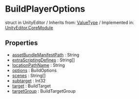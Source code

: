 # BuildPlayerOptions
struct in UnityEditor
 / Inherits from: <a href="https://docs.unity3d.com/6000.2/Documentation/ScriptReference/ValueType.html">ValueType</a> / Implemented in: <a href="https://docs.unity3d.com/6000.2/Documentation/ScriptReference/UnityEditor.CoreModule.html">UnityEditor.CoreModule</a>

## Properties
- <a href="https://docs.unity3d.com/6000.2/Documentation/ScriptReference/BuildPlayerOptions-assetBundleManifestPath.html">assetBundleManifestPath</a> : String
- <a href="https://docs.unity3d.com/6000.2/Documentation/ScriptReference/BuildPlayerOptions-extraScriptingDefines.html">extraScriptingDefines</a> : String[]
- <a href="https://docs.unity3d.com/6000.2/Documentation/ScriptReference/BuildPlayerOptions-locationPathName.html">locationPathName</a> : String
- <a href="https://docs.unity3d.com/6000.2/Documentation/ScriptReference/BuildPlayerOptions-options.html">options</a> : BuildOptions
- <a href="https://docs.unity3d.com/6000.2/Documentation/ScriptReference/BuildPlayerOptions-scenes.html">scenes</a> : String[]
- <a href="https://docs.unity3d.com/6000.2/Documentation/ScriptReference/BuildPlayerOptions-subtarget.html">subtarget</a> : Int32
- <a href="https://docs.unity3d.com/6000.2/Documentation/ScriptReference/BuildPlayerOptions-target.html">target</a> : BuildTarget
- <a href="https://docs.unity3d.com/6000.2/Documentation/ScriptReference/BuildPlayerOptions-targetGroup.html">targetGroup</a> : BuildTargetGroup
